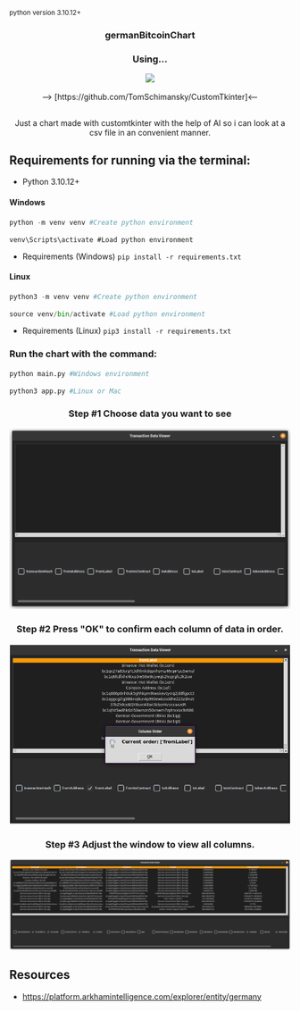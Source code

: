 <small>python version 3.10.12+</small>


<h3 align="center">  germanBitcoinChart</h3>
<h3 align="center"> Using...</h3>
    <p align="center">
    <picture>
        <source media="(prefers-color-scheme: dark)" srcset="./images/CustomTkinter_logo_dark.png">
        <img src="./images/CustomTkinter_logo_light.png">
    </picture>
    </p>
<div align="center">
--> [https://github.com/TomSchimansky/CustomTkinter]<--

##
Just a chart made with customtkinter with the help of AI so i can look at a csv file in an convenient manner.
</div>






## Requirements for running via the terminal:

- Python 3.10.12+
#### Windows
```py
python -m venv venv #Create python environment
```
    
```
venv\Scripts\activate #Load python environment
```
- Requirements (Windows) `pip install -r requirements.txt`

#### Linux
```py
python3 -m venv venv #Create python environment
```
    
```py
source venv/bin/activate #Load python environment
```
- Requirements (Linux) `pip3 install -r requirements.txt`

### Run the chart with the command:
```py
python main.py #Windows environment
```

```py
python3 app.py #Linux or Mac
```




<h3 align="center">Step #1 Choose data you want to see</h3>
    <p align="center">
    <picture>
        <source media="(prefers-color-scheme: dark)" srcset="./images/photo_01.png">
        <img src="./images/photo_01.png">
    </picture>
    </p>
</h3>

<h3 align="center">Step #2 Press "OK" to confirm each column of data in order.</h3>
    <p align="center">
    <picture>
        <source media="(prefers-color-scheme: dark)" srcset="./images/photo_02.png">
        <img src="./images/photo_02.png">
    </picture>
    </p>
</h3>

<h3 align="center">Step #3 Adjust the window to view all columns.</h3>
    <p align="center">
    <picture>
        <source media="(prefers-color-scheme: dark)" srcset="./images/photo_03.png">
        <img src="./images/photo_03.png">
    </picture>
    </p>
</h3>

## Resources
- https://platform.arkhamintelligence.com/explorer/entity/germany